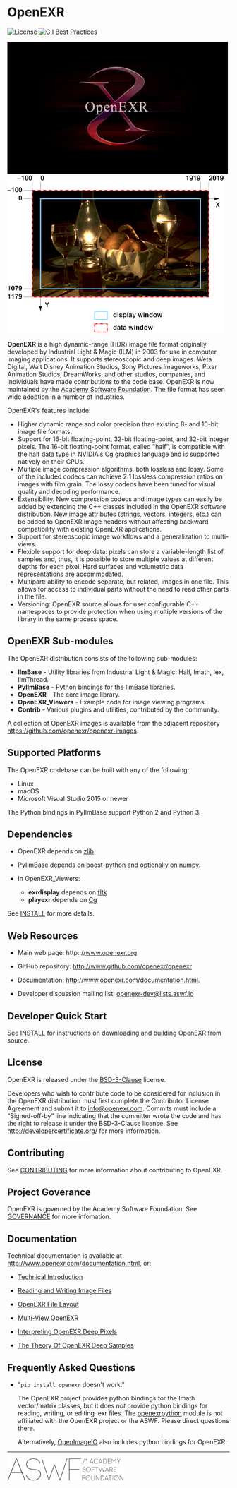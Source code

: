 # OpenEXR

[![License](https://img.shields.io/badge/License-BSD%203%20Clause-blue.svg)](LICENSE.md)
[![CII Best Practices](https://bestpractices.coreinfrastructure.org/projects/2799/badge)](https://bestpractices.coreinfrastructure.org/projects/2799)

![openexr](/ASWF/images/openexr-logo.jpg) ![openexr](/OpenEXR/doc/images/windowExample1.png)

**OpenEXR** is a high dynamic-range (HDR) image file format originally
developed by Industrial Light & Magic (ILM) in 2003 for use in
computer imaging applications. It supports stereoscopic and deep
images.  Weta Digital, Walt Disney Animation Studios, Sony Pictures
Imageworks, Pixar Animation Studios, DreamWorks, and other studios,
companies, and individuals have made contributions to the code
base. OpenEXR is now maintained by the [Academy Software
Foundation](https://www.aswf.io). The file format has seen wide
adoption in a number of industries.

OpenEXR's features include:

* Higher dynamic range and color precision than existing 8- and 10-bit
  image file formats.
* Support for 16-bit floating-point, 32-bit floating-point, and
  32-bit integer pixels. The 16-bit floating-point format, called "half",
  is compatible with the half data type in NVIDIA's Cg graphics language
  and is supported natively on their GPUs.
* Multiple image compression algorithms, both lossless and lossy. Some of
  the included codecs can achieve 2:1 lossless compression ratios on images
  with film grain.  The lossy codecs have been tuned for visual quality and
  decoding performance.
* Extensibility. New compression codecs and image types can easily be added
  by extending the C++ classes included in the OpenEXR software distribution.
  New image attributes (strings, vectors, integers, etc.) can be added to
  OpenEXR image headers without affecting backward compatibility with
  existing OpenEXR applications. 
* Support for stereoscopic image workflows and a generalization
  to multi-views.
* Flexible support for deep data: pixels can store a variable-length list
  of samples and, thus, it is possible to store multiple values at different
  depths for each pixel. Hard surfaces and volumetric data representations
  are accommodated.
* Multipart: ability to encode separate, but related, images in one file.
  This allows for access to individual parts without the need to read other
  parts in the file.
* Versioning: OpenEXR source allows for user configurable C++
  namespaces to provide protection when using multiple versions of the
  library in the same process space.

## OpenEXR Sub-modules

The OpenEXR distribution consists of the following sub-modules:

* **IlmBase** - Utility libraries from Industrial Light & Magic: Half, Imath, Iex, IlmThread.
* **PyIlmBase** - Python bindings for the IlmBase libraries.
* **OpenEXR** - The core image library.
* **OpenEXR_Viewers** - Example code for image viewing programs.
* **Contrib** - Various plugins and utilities, contributed by the community.
    
A collection of OpenEXR images is available from the adjacent repository
https://github.com/openexr/openexr-images.

## Supported Platforms

The OpenEXR codebase can be built with any of the following:

* Linux
* macOS
* Microsoft Visual Studio 2015 or newer

The Python bindings in PyIlmBase support Python 2 and Python 3.

## Dependencies

* OpenEXR depends on [zlib](https://zlib.net).

* PyIlmBase depends on [boost-python](https://github.com/boostorg/python) and
optionally on [numpy](http://www.numpy.org).

* In OpenEXR_Viewers:

  * **exrdisplay** depends on [fltk](http://www.fltk.org/index.php)
  * **playexr** depends on [Cg](https://developer.nvidia.com/cg-toolkit)

See [INSTALL](INSTALL.md) for more details.

## Web Resources

* Main web page: http:://www.openexr.org

* GitHub repository: http://www.github.com/openexr/openexr

* Documentation: http://www.openexr.com/documentation.html.

* Developer discussion mailing list: [openexr-dev@lists.aswf.io](https://lists.aswf.io/g/openexr-dev)

## Developer Quick Start

See [INSTALL](INSTALL.md) for instructions on downloading and building OpenEXR
from source.

## License

OpenEXR is released under the [BSD-3-Clause](LICENSE) license.
 
Developers who wish to contribute code to be considered for inclusion
in the OpenEXR distribution must first complete the Contributor
License Agreement and submit it to info@openexr.com. Commits must
include a “Signed-off-by” line indicating that the committer wrote the
code and has the right to release it under the BSD-3-Clause
license. See http://developercertificate.org/ for more information.

## Contributing

See [CONTRIBUTING](CONTRIBUTING.md) for more information about
contributing to OpenEXR.

## Project Goverance

OpenEXR is governed by the Academy Software Foundation. See
[GOVERNANCE](GOVERNANCE.md) for more infomation.

## Documentation

Technical documentation is available at
http://www.openexr.com/documentation.html, or:

* [Technical Introduction](/OpenEXR/doc/TechnicalIntroduction.pdf)

* [Reading and Writing Image Files](/OpenEXR/doc/ReadingAndWritingImageFiles.pdf)

* [OpenEXR File Layout](/OpenEXR/doc/OpenEXRFileLayout.pdf)

* [Multi-View OpenEXR](/OpenEXR/doc/MultiViewOpenEXR.pdf)

* [Interpreting OpenEXR Deep Pixels](/OpenEXR/doc/InterpretingDeepPixels.pdf)

* [The Theory Of OpenEXR Deep Samples](/OpenEXR/doc/InterpretingDeepPixels.pdf)

## Frequently Asked Questions

* "``pip install openexr`` doesn't work."

  The OpenEXR project provides python bindings for the Imath
  vector/matrix classes, but it does *not* provide python bindings for
  reading, writing, or editing .exr files.  The
  [openexrpython](https://github.com/jamesbowman/openexrpython) module
  is not affiliated with the OpenEXR project or the ASWF. Please
  direct questions there.

  Alternatively,
  [OpenImageIO](https://sites.google.com/site/openimageio/home) also
  includes python bindings for OpenEXR.

---

![aswf](/ASWF/images/aswf.png)

